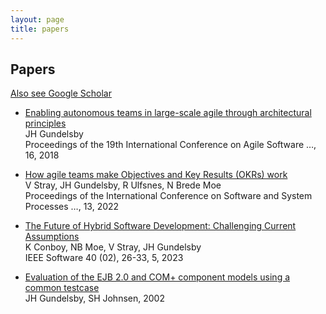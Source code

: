 ```yaml
---
layout: page
title: papers
---
```

## Papers

[Also see Google Scholar](https://scholar.google.com/citations?user=4bw3LsEAAAAJ)

- [Enabling autonomous teams in large-scale agile through architectural principles](https://sintef.brage.unit.no/sintef-xmlui/bitstream/handle/11250/2996878/Gundelsby_2018_Enabling_autonomous_teams_AAM.pdf?sequence=1)  
  JH Gundelsby  
  Proceedings of the 19th International Conference on Agile Software …, 16, 2018

- [How agile teams make Objectives and Key Results (OKRs) work](https://dl.acm.org/doi/pdf/10.1145/3529320.3529332)  
  V Stray, JH Gundelsby, R Ulfsnes, N Brede Moe  
  Proceedings of the International Conference on Software and System Processes …, 13, 2022

- [The Future of Hybrid Software Development: Challenging Current Assumptions](https://ieeexplore.ieee.org/iel7/52/10043596/10043613.pdf)  
  K Conboy, NB Moe, V Stray, JH Gundelsby  
  IEEE Software 40 (02), 26-33, 5, 2023

- [Evaluation of the EJB 2.0 and COM+ component models using a common testcase](https://www.duo.uio.no/bitstream/handle/10852/9339/1/ejbvscomplus.pdf)  
  JH Gundelsby, SH Johnsen, 2002
